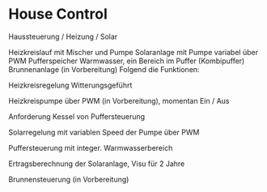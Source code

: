 # House Control
Haussteuerung / Heizung / Solar

Heizkreislauf mit Mischer und Pumpe
Solaranlage mit Pumpe variabel über PWM
Pufferspeicher
Warmwasser, ein Bereich im Puffer (Kombipuffer)
Brunnenanlage (in Vorbereitung) Folgend die Funktionen:

Heizkreisregelung Witterungsgeführt

Heizkreispumpe über PWM (in Vorbereitung), momentan Ein / Aus

Anforderung Kessel von Puffersteuerung

Solarregelung mit variablen Speed der Pumpe über PWM

Puffersteuerung mit integer. Warmwasserbereich

Ertragsberechnung der Solaranlage, Visu für 2 Jahre

Brunnensteuerung (in Vorbereitung)

